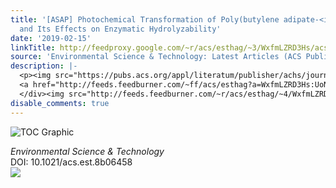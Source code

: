 ```yaml
---
title: '[ASAP] Photochemical Transformation of Poly(butylene adipate-<italic toggle="yes">co</italic>-terephthalate)
  and Its Effects on Enzymatic Hydrolyzability'
date: '2019-02-15'
linkTitle: http://feedproxy.google.com/~r/acs/esthag/~3/WxfmLZRD3Hs/acs.est.8b06458
source: 'Environmental Science & Technology: Latest Articles (ACS Publications)'
description: |-
  <p><img src="https://pubs.acs.org/appl/literatum/publisher/achs/journals/content/esthag/0/esthag.ahead-of-print/acs.est.8b06458/20190215/images/medium/es-2018-06458x_0007.gif" alt="TOC Graphic"/></p><div><cite>Environmental Science & Technology</cite></div><div>DOI: 10.1021/acs.est.8b06458</div><div class="feedflare">
  <a href="http://feeds.feedburner.com/~ff/acs/esthag?a=WxfmLZRD3Hs:UoN4K5M7fe0:yIl2AUoC8zA"><img src="http://feeds.feedburner.com/~ff/acs/esthag?d=yIl2AUoC8zA" border="0"></img></a>
  </div><img src="http://feeds.feedburner.com/~r/acs/esthag/~4/WxfmLZRD3Hs" height="1" width="1" ...
disable_comments: true
---
```

<p><img src="https://pubs.acs.org/appl/literatum/publisher/achs/journals/content/esthag/0/esthag.ahead-of-print/acs.est.8b06458/20190215/images/medium/es-2018-06458x_0007.gif" alt="TOC Graphic"/></p><div><cite>Environmental Science & Technology</cite></div><div>DOI: 10.1021/acs.est.8b06458</div><div class="feedflare">
<a href="http://feeds.feedburner.com/~ff/acs/esthag?a=WxfmLZRD3Hs:UoN4K5M7fe0:yIl2AUoC8zA"><img src="http://feeds.feedburner.com/~ff/acs/esthag?d=yIl2AUoC8zA" border="0"></img></a>
</div><img src="http://feeds.feedburner.com/~r/acs/esthag/~4/WxfmLZRD3Hs" height="1" width="1" ...